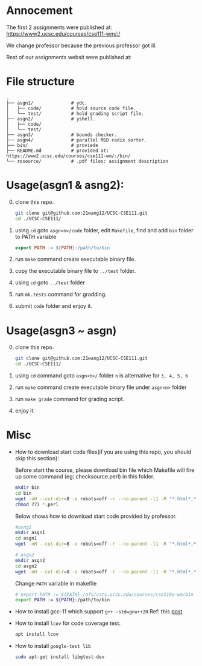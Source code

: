 # Annocement

The first 2 assignments were published at: https://www2.ucsc.edu/courses/cse111-wm/:/

We change professor because the previous professor got ill.

Rest of our assignments websit were published at: 

# File structure

```
.
├── asgn1/              # ydc.
│   ├── code/           # hold source code file.
│   └── test/           # hold grading script file.
├── asgn2/              # yshell.
│   ├── code/               
│   └── test/       
├── asgn3/              # bounds checker. 
├── asgn4/              # parallel MSD radix sorter. 
├── bin/                # proviede
├── README.md           # provided at: https://www2.ucsc.edu/courses/cse111-wm/:/bin/
└── resource/           # .pdf files: assignment description
```

# Usage(asgn1 & asng2):
0. clone this repo.

    ```bash
    git clone git@github.com:21wang12/UCSC-CSE111.git
    cd ./UCSC-CSE111/
    ```

1. using `cd` goto `asgn<n>/code` folder, edit `Makefile`, find and add `bin` folder to PATH variable
    ```Makefile
    export PATH := ${PATH}:/path/to/bin
    ```

2. run `make` command create executable binary file.

3. copy the executable binary file to `../test` folder.

4. using `cd` goto `../test` folder

5. run `mk.tests` command for gradding.

6. submit `code` folder and enjoy it.

# Usage(asgn3 ~ asgn<n>)
0. clone this repo.

    ```bash
    git clone git@github.com:21wang12/UCSC-CSE111.git
    cd ./UCSC-CSE111/
    ```
1. using `cd` command goto `asgn<n>/` folder `n` is alternative for `3, 4, 5, 6`

2. run `make` command create executable binary file under `asgn<n>` folder

3. run `make grade` command for grading script.

4. enjoy it.

# Misc
- How to download start code files(if you are using this repo, you should skip this section):

    Before start the course, please download bin file which Makefile will fire up some command (eg: checksource.perl) in this folder.

    ```bash
    mkdir bin
    cd bin
    wget -nH --cut-dir=8 -e robots=off -r --no-parent -l1 -R "*.html*,*.gif" https://www2.ucsc.edu/courses/cse111-wm/:/bin/
    chmod 777 *.perl
    ```

    Below shows how to download start code provided by professor.

    ```bash
    #asng1
    mkdir asgn1
    cd asgn1
    wget -nH --cut-dir=8 -e robots=off -r --no-parent -l1 -R "*.html*,*.gif" https://www2.ucsc.edu/courses/cse111-wm/:/Assignments/asg1-dc-bigint/code
    
    # asgn2
    mkdir asgn2
    cd asgn2
    wget -nH --cut-dir=8 -e robots=off -r --no-parent -l1 -R "*.html*,*.gif" https://www2.ucsc.edu/courses/cse111-wm/:/Assignments/asg2-shell-fnptrs-oop/code/
    ```

    Change `PATH` variable in makefile
    ```bash
    # export PATH := ${PATH}:/afs/cats.ucsc.edu/courses/cse110a-wm/bin
    export PATH := ${PATH}:/path/to/bin
    ```

- How to install gcc-11 which support `g++ -std=gnu++20`
    Ref: this [post](https://stackoverflow.com/a/67453352)


- How to install `lcov` for code coverage test.
    ```bash
    apt install lcov
    ```

- How to install `google-test lib`
    ```bash
    sudo apt-get install libgtest-dev
    ```
